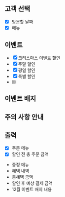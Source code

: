 ## 고객 선택
- [x] 방문할 날짜
- [x] 메뉴

## 이벤트
- [x] 크리스마스 이벤트 할인
- [x] 주말 할인
- [x] 평일 할인
- [x] 특별 할인
- [x] 

## 이벤트 배지

## 주의 사항 안내

## 출력
- [x] 주문 메뉴
- [x] 할인 전 총 주문 금액
- 증정 메뉴
- 혜택 내역
- 총혜택 금액
- 할인 후 예상 결제 금액
- 12월 이벤트 배지 내용